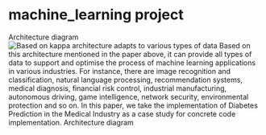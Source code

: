 # machine_learning project
Architecture diagram
![Based on kappa architecture adapts to various types of data](https://pic.imgdb.cn/item/65164f89c458853aeff16007.jpg)
Based on this architecture mentioned in the paper above, it can provide all types of data to support and optimise the process of machine learning applications in various industries. For instance, there are image recognition and classification, natural language processing, recommendation systems, medical diagnosis, financial risk control, industrial manufacturing, autonomous driving, game intelligence, network security, environmental protection and so on. In this paper, we take the implementation of Diabetes Prediction in the Medical Industry as a case study for concrete code implementation.
Architecture diagram